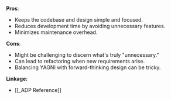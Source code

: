 **Pros**:
- Keeps the codebase and design simple and focused.
- Reduces development time by avoiding unnecessary features.
- Minimizes maintenance overhead.

**Cons**:
- Might be challenging to discern what's truly "unnecessary."
- Can lead to refactoring when new requirements arise.
- Balancing YAGNI with forward-thinking design can be tricky.

**Linkage:**
- [[_ADP Reference]]